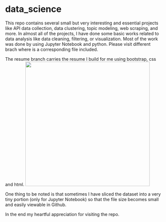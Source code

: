 # data_science
This repo contains several small but very interesting and essential projects like API data collection, data clustering, topic modeling, web scraping, and more. In almost all of the projects, I have done some basic works related to data analysis like data cleaning, filtering, or visualization. Most of the work was done by using Jupyter Notebook and python. 
Please visit different brach where is a corresponding file included. 

The resume branch carries the resume I build for me using bootstrap, css and html.
<img src="https://github.com/mdrafeul/data_science/blob/resume/resume.png" height="400">

One thing to be noted is that sometimes I have sliced the dataset into a very tiny portion (only for Jupyter Notebook) so that the file size becomes small and easily viewable in Github. 


In the end my heartful appreciation for visiting the repo.
